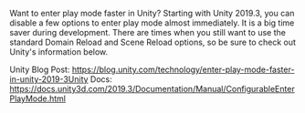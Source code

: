 Want to enter play mode faster in Unity? Starting with Unity 2019.3, you can disable a few options to enter play mode almost immediately. 
It is a big time saver during development. There are times when you still want to use the standard Domain Reload and Scene Reload options, 
so be sure to check out Unity's information below.

Unity Blog Post: https://blog.unity.com/technology/enter-play-mode-faster-in-unity-2019-3Unity
Docs: https://docs.unity3d.com/2019.3/Documentation/Manual/ConfigurableEnterPlayMode.html
